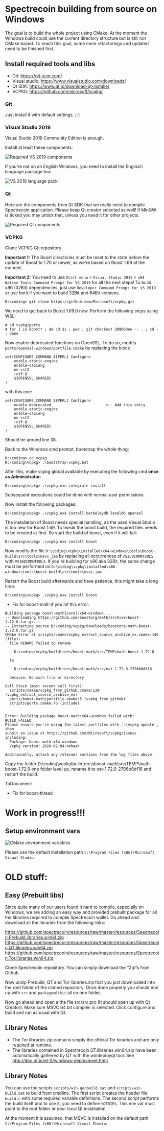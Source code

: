 # Spectrecoin building from source on Windows

The goal is to build the whole project using CMake. At the moment the Windows
build could use the current directory structure but is still not CMake based.
To reach this goal, some more refactorings and updated need to be finished
first.

## Install required tools and libs

- Git: https://git-scm.com/
- Visual studio: https://www.visualstudio.com/downloads/
- Qt SDK: https://www.qt.io/download-qt-installer
- VCPKG: https://github.com/microsoft/vcpkg/



### Git
Just install it with default settings. ;-)



### Visual Studio 2019
Visual Studio 2019 Community Edition is enough.

Install at least these components:

![Required VS 2019 components](VS_InstallerComponents.png)

If you're not on an English Windows, you need to install the Englisch language package too:

![VS 2019 language pack](VS_InstallerComponents_Language.png)



### Qt
Here are the components from Qt SDK that we really need to compile Spectrecoin
application. Please keep Qt creator selected as well! If MinGW is ticked you
may untick that, unless you need it for other projects.

![Required Qt components](Qt_Windows.png)



### VCPKG

Clone VCPKG Git repository

**Important 1:** The Boost directories must be reset to the state before the
update of Boost to 1.70 or newer, as we're based on Boost 1.69 at the moment.

**Important 2:** You need to use `Start menu` > `Visual Studio 2019` > 
`x64 Native Tools Command Prompt for VS 2019` for all the next steps! To build
x86 (32Bit) dependencies, just use `Developer Command Prompt for VS 2019` or
use both if you want to build 32Bit and 64Bit versions.

```
D:\coding> git clone https://github.com/Microsoft/vcpkg.git
```

We need to get back to Boost 1.69.0 now. Perform the following steps using WSL:

```
# cd vcpkg/ports
# for i in boost* ; do cd $i ; pwd ; git checkout 208bb8ee -- . ; cd - ; done
```
Now enable deprecated functions on OpenSSL. To do so, modify `ports/openssl-windows/portfile.cmake`
by replacing the block

```
set(CONFIGURE_COMMAND ${PERL} Configure
    enable-static-engine
    enable-capieng
    no-ssl2
    -utf-8
    ${OPENSSL_SHARED}
)
```

with this one:

```
set(CONFIGURE_COMMAND ${PERL} Configure
    enable-deprecated                         <-- Add this entry
    enable-static-engine
    enable-capieng
    no-ssl2
    -utf-8
    ${OPENSSL_SHARED}
)
```

Should be around line 38.

Back to the Windows cmd prompt, bootstrap the whole thing:

```
D:\coding> cd vcpkg
D:\coding\vcpkg> .\bootstrap-vcpkg.bat
```

After this, make vcpkg global available by executing the following cmd **once 
as Administrator**:

```
D:\coding\vcpkg> .\vcpkg.exe integrate install
```

Subsequent executions could be done with normal user permissions.

Now install the following packages:

```
D:\coding\vcpkg> .\vcpkg.exe install berkeleydb leveldb openssl
```

The installation of Boost needs special handling, as the used Visual Studio is
too new for Boost 1.69. To tweak the boost build, the required files needs to
be created at first. So start the build of boost, even if it will fail:

```
D:\coding\vcpkg> .\vcpkg.exe install boost
```

Now modify the file `D:\coding\vcpkg\installed\x64-windows\tools\boost-build\src\tools\msvc.jam`
by replacing all occurrences of `VS150COMNTOOLS` with `VS160COMNTOOLS`. If 
you're building for x86 aka 32Bit, the same change must be performed on 
`D:\coding\vcpkg\installed\x86-windows\tools\boost-build\src\tools\msvc.jam`.

Restart the Boost build afterwards and have patience, this might take a long time:

```
D:\coding\vcpkg> .\vcpkg.exe install boost
```

- Fix for boost-math if you hit this error:
```
Building package boost-math[core]:x64-windows...
-- Downloading https://github.com/boostorg/math/archive/boost-1.72.0.tar.gz...
-- Extracting source D:/coding/vcpkg/downloads/boostorg-math-boost-1.72.0.tar.gz
CMake Error at scripts/cmake/vcpkg_extract_source_archive_ex.cmake:140 (file):
  file RENAME failed to rename

    D:/coding/vcpkg/buildtrees/boost-math/src/TEMP/math-boost-1.72.0

  to

    D:/coding/vcpkg/buildtrees/boost-math/src/ost-1.72.0-2786b6df16

  because: No such file or directory

Call Stack (most recent call first):
  scripts/cmake/vcpkg_from_github.cmake:139 (vcpkg_extract_source_archive_ex)
  ports/boost-math/portfile.cmake:5 (vcpkg_from_github)
  scripts/ports.cmake:76 (include)


Error: Building package boost-math:x64-windows failed with: BUILD_FAILED
Please ensure you're using the latest portfiles with `.\vcpkg update`, then
submit an issue at https://github.com/Microsoft/vcpkg/issues including:
  Package: boost-math:x64-windows
  Vcpkg version: 2020.02.04-nohash

Additionally, attach any relevant sections from the log files above.
```

Copy the folder D:\coding\vcpkg\buildtrees\boost-math\src\TEMP\math-boost-1.72.0 one folder
level up, rename it to ost-1.72.0-2786b6df16 and restart the build.


ToDocument: 
- Fix for boost-thread


# Work in progress!!!
## Setup environment vars

![CMake environment variables](CMakeEnvVars.png)

Please use the default installation path `C:\Program Files (x86)\Microsoft Visual Studio`.


# OLD stuff:

## Easy (Prebuilt libs)

Since quite many of our users found it hard to compile, especially on
Windows, we are adding an easy way and provided prebuilt package for all
the libraries required to compile Spectrecoin wallet. Go ahead and download
all the libraries from the following links:

https://github.com/spectrecoin/resources/raw/master/resources/Spectrecoin.Prebuild.libraries.win64.zip
https://github.com/spectrecoin/resources/raw/master/resources/Spectrecoin.QT.libraries.win64.zip
https://github.com/spectrecoin/resources/raw/master/resources/Spectrecoin.Tor.libraries.win64.zip

Clone Spectrecoin repository. You can simply download the “Zip”s from Github.

Now unzip Prebuild, QT and Tor libraries.zip that you just downloaded into the
root folder of the cloned repository. Once done properly you should end up with
`src` and `packages64bit` all on one folder.

Now go ahead and open a the file src/src.pro (It should open up with Qt Creator).
Make sure MSVC 64 bit compiler is selected. Click configure and build and run as
usual with Qt.


## Library Notes

- The Tor libraries zip contains simply the official Tor binaries and are
  only required at runtime.
- The libraries contained in Spectrecoin.QT.libraries.win64.zip have been
  automatically gathered by QT with the windeployqt tool.
  See http://doc.qt.io/qt-5/windows-deployment.html

## Library Notes

You can use the scripts `scripts/win-genbuild.bat` and `scripts/win-build.bat`
to build from cmdline. The first script creates the header file `build.h` with
some required variable definitions. The second script performs the build itself
and to use it, you need to define `%QTDIR%`. This env var must point to the root
folder or your local Qt installation.

At the moment it is assumed, that MSVC is installed on the default path
`C:\Program Files (x86)\Microsoft Visual Studio`.
